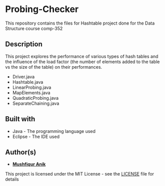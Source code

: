 # Probing-Checker
This repository contains the files for Hashtable project done for the Data Structure course comp-352

## Description 
This project explores the performance of various types of hash tables and the influence of the load factor (the number of elements added to the table vs the size of the table) on their performances. 

* Driver.java 
* Hashtable.java
* LinearProbing.java 
* MapElements.java 
* QuadraticProbing.java
* SeparateChaining.java

## Built with 

* Java - The programming language used
* Eclipse - The IDE used 

## Author(s)

* [**Mushfiqur Anik**](https://github.com/mushfiqur-anik)

This project is licensed under the MIT License - see the [LICENSE](LICENSE) file for details



